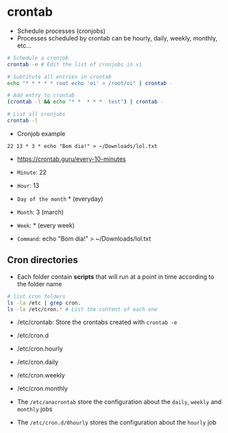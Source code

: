 # crontab

- Schedule processes (cronjobs)
- Processes scheduled by crontab can be hourly, daily, weekly, monthly, etc...

```bash
# Schedule a cronjob
crontab -e # Edit the list of cronjobs in vi

# Subtitute all entries in crontab
echo "* * * * * root echo 'oi' > /root/oi" | crontab -

# Add entry to crontab
(crontab -l && echo "* *  * * *  test") | crontab -

# List all cronjobs
crontab -l
```

- Cronjob example

```vi
22 13 * 3 * echo "Bom dia!" > ~/Downloads/lol.txt
```

- <https://crontab.guru/every-10-minutes>

- `Minute`: 22
- `Hour`: 13
- `Day of the month` \* (everyday)
- `Month`: 3 (march)
- `Week`: \* (every week)
- `Command`: echo "Bom dia!" > ~/Downloads/lol.txt

## Cron directories

- Each folder contain **scripts** that will run at a point in time according to the folder name

```bash
# list cron folders
ls -la /etc | grep cron.
ls -la /etc/cron.* # List the content of each one
```

- /etc/crontab: Store the crontabs created with `crontab -e`
- /etc/cron.d
- /etc/cron.hourly
- /etc/cron.daily
- /etc/cron.weekly
- /etc/cron.monthly

- The `/etc/anacrontab` store the configuration about the `daily`, `weekly` and `monthly` jobs
- The `/etc/cron.d/0hourly` stores the configuration about the `hourly` job
